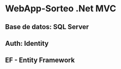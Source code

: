 # WebApp-Sorteo .Net MVC 
## Base de datos: SQL Server 
## Auth: Identity 
## EF - Entity Framework
